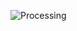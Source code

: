 ![Processing](https://img.shields.io/badge/Processing-007ACC.svg?&style=for-the-badge&logoColor=white)
